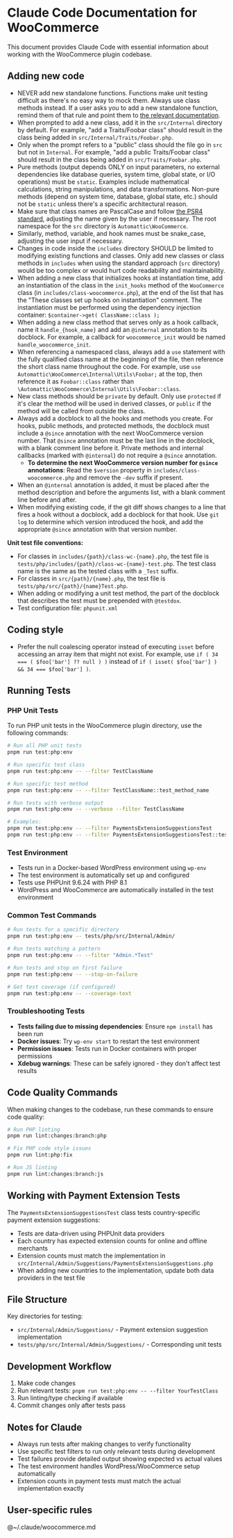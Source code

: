 # Claude Code Documentation for WooCommerce

This document provides Claude Code with essential information about working with the WooCommerce plugin codebase.


## Adding new code

- NEVER add new standalone functions. Functions make unit testing difficult as there's no easy way to mock them. Always use class methods instead. If a user asks you to add a new standalone function, remind them of that rule and point them to [the relevant documentation](https://github.com/woocommerce/woocommerce/blob/trunk/plugins/woocommerce/includes/README.md).
- When prompted to add a new class, add it in the `src/Internal` directory by default. For example, "add a Traits/Foobar class" should result in the class being added in `src/Internal/Traits/Foobar.php`.
- Only when the prompt refers to a "public" class should the file go in `src` but not in `Internal`. For example, "add a public Traits/Foobar class" should result in the class being added in `src/Traits/Foobar.php`.
- Pure methods (output depends ONLY on input parameters, no external dependencies like database queries, system time, global state, or I/O operations) must be `static`. Examples include mathematical calculations, string manipulations, and data transformations. Non-pure methods (depend on system time, database, global state, etc.) should not be `static` unless there's a specific architectural reason.
- Make sure that class names are PascalCase and follow [the PSR4 standard](https://www.php-fig.org/psr/psr-4/), adjusting the name given by the user if necessary. The root namespace for the `src` directory is `Automattic\WooCommerce`.
- Similarly, method, variable, and hook names must be snake_case, adjusting the user input if necessary.
- Changes in code inside the `includes` directory SHOULD be limited to modifying existing functions and classes. Only add new classes or class methods in `includes` when using the standard approach (`src` directory) would be too complex or would hurt code readability and maintainability.
- When adding a new class that initializes hooks at instantiation time, add an instantiation of the class in the `init_hooks` method of the `WooCommerce` class (in `includes/class-woocommerce.php`), at the end of the list that has the "These classes set up hooks on instantiation" comment. The instantiation must be performed using the dependency injection container: `$container->get( ClassName::class );`
- When adding a new class method that serves only as a hook callback, name it `handle_{hook_name}` and add an `@internal` annotation to its docblock. For example, a callback for `woocommerce_init` would be named `handle_woocommerce_init`.
- When referencing a namespaced class, always add a `use` statement with the fully qualified class name at the beginning of the file, then reference the short class name throughout the code. For example, use `use Automattic\WooCommerce\Internal\Utils\Foobar;` at the top, then reference it as `Foobar::class` rather than `\Automattic\WooCommerce\Internal\Utils\Foobar::class`.
- New class methods should be `private` by default. Only use `protected` if it's clear the method will be used in derived classes, or `public` if the method will be called from outside the class.
- Always add a docblock to all the hooks and methods you create. For hooks, public methods, and protected methods, the docblock must include a `@since` annotation with the next WooCommerce version number. That `@since` annotation must be the last line in the docblock, with a blank comment line before it. Private methods and internal callbacks (marked with `@internal`) do not require a `@since` annotation.
    - **To determine the next WooCommerce version number for `@since` annotations**: Read the `$version` property in `includes/class-woocommerce.php` and remove the `-dev` suffix if present.
- When an `@internal` annotation is added, it must be placed after the method description and before the arguments list, with a blank comment line before and after.
- When modifying existing code, if the git diff shows changes to a line that fires a hook without a docblock, add a docblock for that hook. Use `git log` to determine which version introduced the hook, and add the appropriate `@since` annotation with that version number.

**Unit test file conventions:**

- For classes in `includes/{path}/class-wc-{name}.php`, the test file is `tests/php/includes/{path}/class-wc-{name}-test.php`. The test class name is the same as the tested class with a `_Test` suffix.
- For classes in `src/{path}/{name}.php`, the test file is `tests/php/src/{path}/{name}Test.php`.
- When adding or modifying a unit test method, the part of the docblock that describes the test must be prepended with `@testdox`.
- Test configuration file: `phpunit.xml`


## Coding style

- Prefer the null coalescing operator instead of executing `isset` before accessing an array item that might not exist. For example, use `if ( 34 === ( $foo['bar'] ?? null ) )` instead of `if ( isset( $foo['bar'] ) && 34 === $foo['bar'] )`.


## Running Tests

### PHP Unit Tests

To run PHP unit tests in the WooCommerce plugin directory, use the following commands:

```bash
# Run all PHP unit tests
pnpm run test:php:env

# Run specific test class
pnpm run test:php:env -- --filter TestClassName

# Run specific test method
pnpm run test:php:env -- --filter TestClassName::test_method_name

# Run tests with verbose output
pnpm run test:php:env -- --verbose --filter TestClassName

# Examples:
pnpm run test:php:env -- --filter PaymentsExtensionSuggestionsTest
pnpm run test:php:env -- --filter PaymentsExtensionSuggestionsTest::test_get_country_extensions_count_with_merchant_selling_online
```

### Test Environment

- Tests run in a Docker-based WordPress environment using `wp-env`
- The test environment is automatically set up and configured
- Tests use PHPUnit 9.6.24 with PHP 8.1
- WordPress and WooCommerce are automatically installed in the test environment


### Common Test Commands

```bash
# Run tests for a specific directory
pnpm run test:php:env -- tests/php/src/Internal/Admin/

# Run tests matching a pattern
pnpm run test:php:env -- --filter "Admin.*Test"

# Run tests and stop on first failure
pnpm run test:php:env -- --stop-on-failure

# Get test coverage (if configured)
pnpm run test:php:env -- --coverage-text
```

### Troubleshooting Tests

- **Tests failing due to missing dependencies**: Ensure `npm install` has been run
- **Docker issues**: Try `wp-env start` to restart the test environment
- **Permission issues**: Tests run in Docker containers with proper permissions
- **Xdebug warnings**: These can be safely ignored - they don't affect test results


## Code Quality Commands

When making changes to the codebase, run these commands to ensure code quality:

```bash
# Run PHP linting
pnpm run lint:changes:branch:php

# Fix PHP code style issues
pnpm run lint:php:fix

# Run JS linting
pnpm run lint:changes:branch:js
```

## Working with Payment Extension Tests

The `PaymentsExtensionSuggestionsTest` class tests country-specific payment extension suggestions:

- Tests are data-driven using PHPUnit data providers
- Each country has expected extension counts for online and offline merchants
- Extension counts must match the implementation in `src/Internal/Admin/Suggestions/PaymentsExtensionSuggestions.php`
- When adding new countries to the implementation, update both data providers in the test file


## File Structure

Key directories for testing:

- `src/Internal/Admin/Suggestions/` - Payment extension suggestion implementation
- `tests/php/src/Internal/Admin/Suggestions/` - Corresponding unit tests


## Development Workflow

1. Make code changes
2. Run relevant tests: `pnpm run test:php:env -- --filter YourTestClass`
3. Run linting/type checking if available
4. Commit changes only after tests pass


## Notes for Claude

- Always run tests after making changes to verify functionality
- Use specific test filters to run only relevant tests during development
- Test failures provide detailed output showing expected vs actual values
- The test environment handles WordPress/WooCommerce setup automatically
- Extension counts in payment tests must match the actual implementation exactly


## User-specific rules

@~/.claude/woocommerce.md
